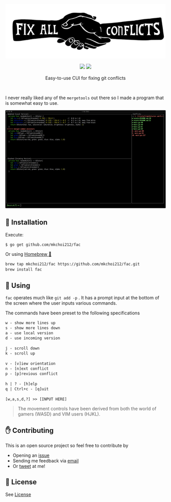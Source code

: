 <p align="center">
     <img src="./assets/banner.png">
     <p align="center">
          <img src="https://travis-ci.org/mkchoi212/fac.svg?branch=master">
          <img src="https://goreportcard.com/badge/github.com/mkchoi212/fac">
          <br>
          <br>
          Easy-to-use CUI for fixing git conflicts
     </p>
</p>

<br>

I never really liked any of the `mergetools` out there so I made a program that is somewhat easy to use.

![](./assets/screenshot.png)

## 👷 Installation

Execute:

```bash
$ go get github.com/mkchoi212/fac
```

Or using [Homebrew 🍺](https://brew.sh)

```bash
brew tap mkchoi212/fac https://github.com/mkchoi212/fac.git
brew install fac
```

## 🔧 Using

`fac` operates much like `git add -p` . It has a prompt input at the bottom of the screen where the user inputs various commands.

The commands have been preset to the following specifications

```
w - show more lines up
s - show more lines down
a - use local version
d - use incoming version

j - scroll down
k - scroll up

v - [v]iew orientation
n - [n]ext conflict
p - [p]revious conflict

h | ? - [h]elp
q | Ctrl+c - [q]uit

[w,a,s,d,?] >> [INPUT HERE]
```

> The movement controls have been derived from both the world of gamers (WASD) and VIM users (HJKL).

## ✋ Contributing

This is an open source project so feel free to contribute by

- Opening an [issue](https://github.com/mkchoi212/fac/issues/new)
- Sending me feedback via [email](mailto://mkchoi212@icloud.com)
- Or [tweet](https://twitter.com/Bananamlkshake2) at me!

## 👮 License
See [License](./LICENSE)
